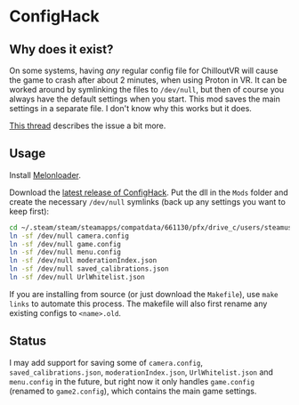 # ConfigHack
## Why does it exist?
On some systems, having *any* regular config file for ChilloutVR will cause the game to crash after about 2 minutes, when using Proton in VR. It can be worked around by symlinking the files to `/dev/null`, but then of course you always have the default settings when you start. This mod saves the main settings in a separate file. I don't know why this works but it does.

[This thread](https://github.com/ValveSoftware/Proton/issues/6044#issuecomment-1207293309) describes the issue a bit more.

## Usage
Install [Melonloader](https://melonwiki.xyz/#/README?id=linux-instructions).

Download the [latest release of ConfigHack](https://github.com/CrispyPin/CVR-ConfigHack/releases). Put the dll in the `Mods` folder and create the necessary `/dev/null` symlinks (back up any settings you want to keep first):
```sh
cd ~/.steam/steam/steamapps/compatdata/661130/pfx/drive_c/users/steamuser/AppData/LocalLow/Alpha\ Blend\ Interactive/ChilloutVR/
ln -sf /dev/null camera.config
ln -sf /dev/null game.config
ln -sf /dev/null menu.config
ln -sf /dev/null moderationIndex.json
ln -sf /dev/null saved_calibrations.json
ln -sf /dev/null UrlWhitelist.json
```
If you are installing from source (or just download the `Makefile`), use `make links` to automate this process. The makefile will also first rename any existing configs to `<name>.old`.

## Status
I may add support for saving some of `camera.config`, `saved_calibrations.json`, `moderationIndex.json`, `UrlWhitelist.json` and `menu.config` in the future, but right now it only handles `game.config` (renamed to `game2.config`), which contains the main game settings.


